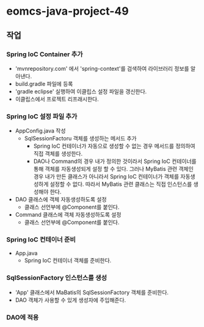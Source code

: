# eomcs-java-project-49

## 작업

### Spring IoC Container 추가

- 'mvnrepository.com' 에서 'spring-context'를 검색하여 라이브러리 정보를 알아낸다.
- build.gradle 파일에 등록
- 'gradle eclipse' 실행하여 이클립스 설정 파일을 갱신한다.
- 이클립스에서 프로젝트 리프래시한다.

### Spring IoC 설정 파일 추가

- AppConfig.java 작성
    - SqlSessionFactoru 객체를 생성하는 메서드 추가
        - Spring IoC 컨테이너가 자동으로 생성할 수 없는 경우 메서드를 정의하여
          직접 객체를 생성한다.
        - DAO나 Command의 경우 내가 정의한 것이라서 Spring IoC 컨테이너를 통해
          객체를 자동생성되게 설정 할 수 있다.
          그러나 MyBatis 관련 객체인 경우 내가 만든 클래스가 아니라서
          Spring IoC 컨테이너가 객체를 자동생성하게 설정할 수 없다.
          따라서 MyBatis 관련 클래스는 직접 인스턴스를 생성해야 한다.
- DAO 클래스에 객체 자동생성하도록 설정
    - 클래스 선언부에 @Component를 붙인다.
- Command 클래스에 객체 자동생성하도록 설정
    - 클래스 선언부에 @Component를 붙인다.

### Spring IoC 컨테이너 준비

- App.java
    - Spring IoC 컨테이너 객체를 준비한다.


### SqlSessionFactory 인스턴스를 생성

- 'App' 클래스에서 MaBatis의 SqlSessionFactory 객체를 준비한다.
- DAO 객체가 사용할 수 있게 생성자에 주입해준다.


### DAO에 적용
